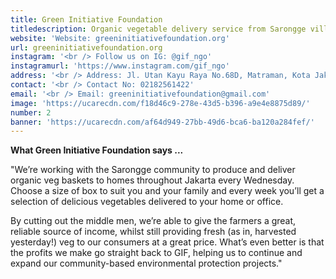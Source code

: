 ```yaml
---
title: Green Initiative Foundation
titledescription: Organic vegetable delivery service from Sarongge village
website: 'Website: greeninitiativefoundation.org'
url: greeninitiativefoundation.org
instagram: '<br /> Follow us on IG: @gif_ngo'
instagramurl: 'https://www.instagram.com/gif_ngo'
address: '<br /> Address: Jl. Utan Kayu Raya No.68D, Matraman, Kota Jakarta Timur.'
contact: '<br /> Contact No: 02182561422'
email: '<br /> Email: greeninitiativefoundation@gmail.com'
image: 'https://ucarecdn.com/f18d46c9-278e-43d5-b396-a9e4e8875d89/'
number: 2
banner: 'https://ucarecdn.com/af64d949-27bb-49d6-bca6-ba120a284fef/'
---
```

**What Green Initiative Foundation says ...**

"We’re working with the Sarongge community to produce and deliver organic veg baskets to homes throughout Jakarta every Wednesday. Choose a size of box to suit you and your family and every week you’ll get a selection of delicious vegetables delivered to your home or office.

By cutting out the middle men, we’re able to give the farmers a great, reliable source of income, whilst still providing fresh (as in, harvested yesterday!) veg to our consumers at a great price. What’s even better is that the profits we make go straight back to GIF, helping us to continue and expand our community-based environmental protection projects."
